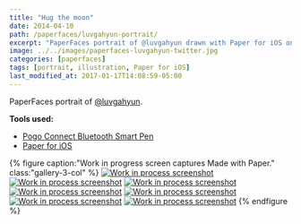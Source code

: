 ```yaml
---
title: "Hug the moon"
date: 2014-04-10
path: /paperfaces/luvgahyun-portrait/
excerpt: "PaperFaces portrait of @luvgahyun drawn with Paper for iOS on an iPad."
image: ../../images/paperfaces-luvgahyun-twitter.jpg
categories: [paperfaces]
tags: [portrait, illustration, Paper for iOS]
last_modified_at: 2017-01-17T14:08:59-05:00
---
```


PaperFaces portrait of [@luvgahyun](https://twitter.com/luvgahyun).

**Tools used:**

- [Pogo Connect Bluetooth Smart Pen](https://www.amazon.com/gp/product/B009K448L4/ref=as_li_ss_tl?ie=UTF8&camp=1789&creative=390957&creativeASIN=B009K448L4&linkCode=as2&tag=mademist-20)
- [Paper for iOS](https://paper.bywetransfer.com/)

{% figure caption:"Work in progress screen captures Made with Paper." class:"gallery-3-col" %}
[![Work in process screenshot](../../images/paperfaces-luvgahyun-process-1-600.jpg)](../../images/paperfaces-luvgahyun-process-1-lg.jpg)
[![Work in process screenshot](../../images/paperfaces-luvgahyun-process-2-600.jpg)](../../images/paperfaces-luvgahyun-process-2-lg.jpg)
[![Work in process screenshot](../../images/paperfaces-luvgahyun-process-3-600.jpg)](../../images/paperfaces-luvgahyun-process-3-lg.jpg)
[![Work in process screenshot](../../images/paperfaces-luvgahyun-process-4-600.jpg)](../../images/paperfaces-luvgahyun-process-4-lg.jpg)
[![Work in process screenshot](../../images/paperfaces-luvgahyun-process-5-600.jpg)](../../images/paperfaces-luvgahyun-process-5-lg.jpg)
[![Work in process screenshot](../../images/paperfaces-luvgahyun-process-6-600.jpg)](../../images/paperfaces-luvgahyun-process-6-lg.jpg)
[![Work in process screenshot](../../images/paperfaces-luvgahyun-process-7-600.jpg)](../../images/paperfaces-luvgahyun-process-7-lg.jpg)
{% endfigure %}

